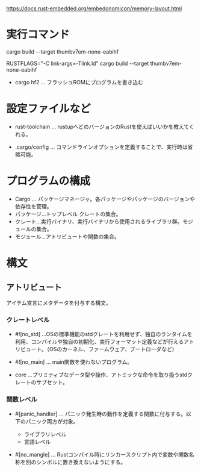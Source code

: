 #
https://docs.rust-embedded.org/embedonomicon/memory-layout.html

# 実行コマンド
cargo build --target thumbv7em-none-eabihf

RUSTFLAGS="-C link-args=-Tlink.ld" cargo build --target thumbv7em-none-eabihf

- cargo hf2 ... フラッシュROMにプログラムを書き込む

# 設定ファイルなど
- rust-toolchain ... rustupへどのバージョンのRustを使えばいいかを教えてくれる。

- .cargo/config ... コマンドラインオプションを定義することで、実行時は省略可能。

# プログラムの構成
- Cargo ... パッケージマネージャ。各パッケージやパッケージのバージョンや依存性を管理。
- パッケージ...トップレベル クレートの集合。
- クレート...実行バイナリ、実行バイナリから使用されるライブラリ群。モジュールの集合。
- モジュール...アトリビュートや関数の集合。

# 構文

## アトリビュート
アイテム宣言にメタデータを付与する構文。

### クレートレベル
- #![no_std] ...OSの標準機能のstdクレートを利用せず、独自のランタイムを利用、コンパイルや独自の初期化、実行フォーマット定義などが行えるアトリビュート。（OSのカーネル、ファームウェア、ブートローダなど）

- #![no_main] ... main関数を使わないプログラム。

- core  ...プリミティブなデータ型や操作、アトミックな命令を取り扱うstdクレートのサブセット。


### 関数レベル
- #[panic_handler] ... パニック発生時の動作を定義する関数に付与する。以下のパニック両方が対象。
  - ライブラリレベル
  - 言語レベル

- #[no_mangle] ... Rustコンパイル時にリンカースクリプト内で変数や関数名称を別のシンボルに置き換えないようにする。
